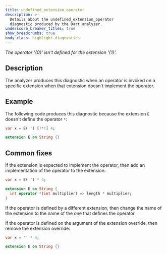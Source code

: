 ```yaml
---
title: undefined_extension_operator
description: >-
  Details about the undefined_extension_operator
  diagnostic produced by the Dart analyzer.
underscore_breaker_titles: true
show_breadcrumbs: true
body_class: highlight-diagnostics
---
```


_The operator '{0}' isn't defined for the extension '{1}'._

## Description

The analyzer produces this diagnostic when an operator is invoked on a
specific extension when that extension doesn't implement the operator.

## Example

The following code produces this diagnostic because the extension `E`
doesn't define the operator `*`:

```dart
var x = E('') [!*!] 4;

extension E on String {}
```

## Common fixes

If the extension is expected to implement the operator, then add an
implementation of the operator to the extension:

```dart
var x = E('') * 4;

extension E on String {
  int operator *(int multiplier) => length * multiplier;
}
```

If the operator is defined by a different extension, then change the name
of the extension to the name of the one that defines the operator.

If the operator is defined on the argument of the extension override, then
remove the extension override:

```dart
var x = '' * 4;

extension E on String {}
```

